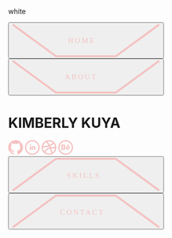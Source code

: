 white<!DOCTYPE html>
<html lang="en">

<head>
    <meta charset="UTF-8">
    <meta http-equiv="X-UA-Compatible" content="IE=edge">
    <meta name="viewport" content="width=device-width, initial-scale=1.0">
    <title>Kimberly Kuya</title>
    <link rel="stylesheet" href="portfolio.css">
    <script src="https://use.fontawesome.com/d8c5ea21b4.js"></script>
</head>

<body>
    <!-- Top Menus -->
    <div id="topmenu">
        <div id="homebtn">
            <button>
              <svg xmlns="http://www.w3.org/2000/svg" width="300.625" height="68.263" viewBox="0 0 300.625 68.263" o>
              <g id="home" data-name="home" transform="translate(-372.704 -155.704)">
                <path id="homepath" data-name="home" d="M375.478,280.153l86.493,63.467H583.678l86.835-63.467" transform="translate(0.022 -121.653)" fill="none" stroke="#f5c1c1" stroke-linecap="square" stroke-linejoin="round" stroke-width="4"/>
                <text id="HOMEtext" transform="translate(519.703 194.924)" fill="#f5c1c1" font-size="15" font-family="NeuropoliticalRg-Regular, Neuropolitical" letter-spacing="0.2em"><tspan x="-33.225" y="0">HOME</tspan></text>
              </g>
            </svg>
          </button>
        </div>
        <div id="aboutbtn"><button onclick="location.href='about.html'"><svg xmlns="http://www.w3.org/2000/svg" width="300.625" height="68.263" viewBox="0 0 300.625 68.263">
          <g class="" id="about" data-name="About" transform="translate(-372.704 -155.704)">
            <path id="aboutpath" data-name="about" d="M375.478,280.153l86.493,63.467H583.678l86.835-63.467" transform="translate(0.022 -121.653)" fill="none" stroke="#f5c1c1" stroke-linecap="square" stroke-linejoin="round" stroke-width="4"/>
            <text id="ABOUTtext" transform="translate(519.703 194.924)" fill="#f5c1c1" font-size="15" font-family="NeuropoliticalRg-Regular, Neuropolitical" letter-spacing="0.2em"><tspan x="-39.725" y="0" href="about.html" >ABOUT</tspan></text>
          </g>
        </svg></button></div>
    </div>
    <!-- Page Content -->
    <div id="content">
        <!-- Name Text -->
        <h1>KIMBERLY KUYA</h1>
        <div id="socials">
          <svg xmlns="http://www.w3.org/2000/svg" width="30" height="30" viewBox="0 0 24 24"><path d="M12 0c-6.626 0-12 5.373-12 12 0 5.302 3.438 9.8 8.207 11.387.599.111.793-.261.793-.577v-2.234c-3.338.726-4.033-1.416-4.033-1.416-.546-1.387-1.333-1.756-1.333-1.756-1.089-.745.083-.729.083-.729 1.205.084 1.839 1.237 1.839 1.237 1.07 1.834 2.807 1.304 3.492.997.107-.775.418-1.305.762-1.604-2.665-.305-5.467-1.334-5.467-5.931 0-1.311.469-2.381 1.236-3.221-.124-.303-.535-1.524.117-3.176 0 0 1.008-.322 3.301 1.23.957-.266 1.983-.399 3.003-.404 1.02.005 2.047.138 3.006.404 2.291-1.552 3.297-1.23 3.297-1.23.653 1.653.242 2.874.118 3.176.77.84 1.235 1.911 1.235 3.221 0 4.609-2.807 5.624-5.479 5.921.43.372.823 1.102.823 2.222v3.293c0 .319.192.694.801.576 4.765-1.589 8.199-6.086 8.199-11.386 0-6.627-5.373-12-12-12z" fill="#f5c1c1"/></svg>
          <svg xmlns="http://www.w3.org/2000/svg" width="30" height="30" viewBox="0 0 24 24"><path d="M12 2c5.514 0 10 4.486 10 10s-4.486 10-10 10-10-4.486-10-10 4.486-10 10-10zm0-2c-6.627 0-12 5.373-12 12s5.373 12 12 12 12-5.373 12-12-5.373-12-12-12zm-2 8c0 .557-.447 1.008-1 1.008s-1-.45-1-1.008c0-.557.447-1.008 1-1.008s1 .452 1 1.008zm0 2h-2v6h2v-6zm3 0h-2v6h2v-2.861c0-1.722 2.002-1.881 2.002 0v2.861h1.998v-3.359c0-3.284-3.128-3.164-4-1.548v-1.093z" fill="#f5c1c1"/></svg>
          <svg xmlns="http://www.w3.org/2000/svg" width="30" height="30" viewBox="0 0 24 24"><path d="M12 0c-6.628 0-12 5.373-12 12s5.372 12 12 12 12-5.373 12-12-5.372-12-12-12zm9.885 11.441c-2.575-.422-4.943-.445-7.103-.073-.244-.563-.497-1.125-.767-1.68 2.31-1 4.165-2.358 5.548-4.082 1.35 1.594 2.197 3.619 2.322 5.835zm-3.842-7.282c-1.205 1.554-2.868 2.783-4.986 3.68-1.016-1.861-2.178-3.676-3.488-5.438.779-.197 1.591-.314 2.431-.314 2.275 0 4.368.779 6.043 2.072zm-10.516-.993c1.331 1.742 2.511 3.538 3.537 5.381-2.43.715-5.331 1.082-8.684 1.105.692-2.835 2.601-5.193 5.147-6.486zm-5.44 8.834l.013-.256c3.849-.005 7.169-.448 9.95-1.322.233.475.456.952.67 1.432-3.38 1.057-6.165 3.222-8.337 6.48-1.432-1.719-2.296-3.927-2.296-6.334zm3.829 7.81c1.969-3.088 4.482-5.098 7.598-6.027.928 2.42 1.609 4.91 2.043 7.46-3.349 1.291-6.953.666-9.641-1.433zm11.586.43c-.438-2.353-1.08-4.653-1.92-6.897 1.876-.265 3.94-.196 6.199.196-.437 2.786-2.028 5.192-4.279 6.701z" fill="#f5c1c1"/></svg>
          <svg xmlns="http://www.w3.org/2000/svg" width="30" height="30" viewBox="0 0 24 24"><path d="M18 8.101h-4v-.875h4v.875zm.84 6.125c-.77 2.258-5.949 2.966-5.949-1.56 0-4.583 5.508-4.377 6.053-.872.045.295.062.693.055 1.249h-4.41c-.104 1.715 1.76 1.932 2.404 1.184h1.847zm-4.211-2.333h2.624c-.115-1.687-2.36-1.81-2.624 0zm-5.858 4.076h-3.771v-8.73h4.056c3.194.047 3.255 3.176 1.587 4.028 2.019.735 2.086 4.702-1.872 4.702zm-1.896-5.134h1.965c1.464 0 1.696-1.859-.182-1.859h-1.783v1.859zm1.854 1.454h-1.854v1.947h1.824c1.782-.001 1.673-1.947.03-1.947zm3.271-10.289c5.514 0 10 4.486 10 10s-4.486 10-10 10-10-4.486-10-10 4.486-10 10-10zm0-2c-6.627 0-12 5.373-12 12s5.373 12 12 12 12-5.373 12-12-5.373-12-12-12z" fill="#f5c1c1"/></svg>
        </div>
    </div>
    <!-- Bottom Menus -->
    <div id="bottommenu">
        <div id="skillsbtn">
            <button>
            <svg xmlns="http://www.w3.org/2000/svg" width="300.625" height="68.263" viewBox="0 0 300.625 68.263">
          <g>
            <path id="skillspath" data-name="Skills" d="M375.478,343.62l86.493-63.467H583.678l86.835,63.467" transform="translate(-372.682 -278.153)" fill="none" stroke="#f5c1c1" stroke-linecap="square" stroke-linejoin="round" stroke-width="4"/>
            <text transform="translate(150.296 41.043)" fill="#f5c1c1" font-size="15" font-family="NeuropoliticalRg-Regular, Neuropolitical" letter-spacing="0.2em"><tspan x="-39.007" y="0">SKILLS</tspan></text>
          </g>
        </svg>
      </button>
        </div>
        <div id="contactbtn">
            <button onclick="location.href='contact.html'">
              <svg xmlns="http://www.w3.org/2000/svg" width="300.625" height="68.263" viewBox="0 0 300.625 68.263">
          <g>
            <path id="contactpath" data-name="Contact" d="M375.478,343.62l86.493-63.467H583.678l86.835,63.467" transform="translate(-372.682 -278.153)" fill="none" stroke="#f5c1c1" stroke-linecap="square" stroke-linejoin="round" stroke-width="4"/>
            <text id="CONTACT" transform="translate(150.296 41.043)" fill="#f5c1c1" font-size="15" font-family="NeuropoliticalRg-Regular, Neuropolitical" letter-spacing="0.2em"><tspan x="-52.725" y="0">CONTACT</tspan></text></g>
        </svg>
      </button>
        </div>
    </div>
</body>

</html>
